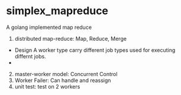 # simplex_mapreduce
A golang implemented map reduce

1. distributed map-reduce: Map, Reduce, Merge
 - Design A worker type carry different job types used for executing differnt jobs.
 - 
2. master-worker model: Concurrent Control
3. Worker Failer: Can handle and reassign
4. unit test: test on 2 workers
